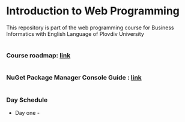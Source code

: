 # Introduction to Web Programming
This repository is part of the web programming course for Business Informatics with English Language of Plovdiv University


#
### Course roadmap: [link](https://github.com/pkyurkchiev/web-programming-biel/tree/master/documentations/roadmap-wp.mup.png)


#
### NuGet Package Manager Console Guide : [link](https://github.com/pkyurkchiev/web-programming-biel/tree/master/documentations/nuget-console.md)


#
### Day Schedule

* Day one - 
